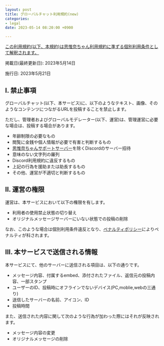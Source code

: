 ```yaml
---
layout: post
title: グローバルチャット利用規約(new)
categories:
- legal
date: 2023-05-14 08:20:00 +0900

---
```

<u>この利用規約(以下、本規約)は[思惟奈ちゃん利用規約]({{site.url}}/legal/new/tos)に準ずる個別利用条件として解釈されます。</u>

掲載日(最終更新日): 2023年5月14日

施行日: 2023年5月21日

## I. 禁止事項

グローバルチャット(以下、本サービス)に、以下のようなテキスト、画像、そのようなコンテンツにつながるURLを投稿することを禁止します。

ただし、管理者およびグローバルモデレーター(以下、運営)は、管理運営に必要な場合は、投稿する場合があります。

- 年齢制限の必要なもの
- 閲覧に金銭や個人情報が必要で有害と判断するもの
- [思惟奈ちゃんサポートサーバー](https://sina-chan.com/discord)を除くDiscordのサーバー招待
- 意味のない文字列の羅列
- Discord利用規約に違反するもの
- 上記の行為を援助または助長するもの
- その他、運営が不適切と判断するもの

## II. 運営の権限

運営は、本サービスにおいて以下の権限を有します。

- 利用者の使用禁止状態の切り替え
- オリジナルメッセージサーバーにいない状態での投稿の削除

なお、このような場合は個別利用条件違反となり、[ペナルティポリシー]({{site.url}}/legal/new/penalty)によりペナルティが科されます。

## III. 本サービスで送信される情報

本サービスにて、他のサーバーに送信される項目は、以下の通りです。

- メッセージ内容、付属するembed、添付されたファイル、返信元の投稿内容、一部スタンプ
- ユーザーのID、投稿時にオフラインでないデバイス(PC,moblie,webの三通り)
- 送信したサーバーの名前、アイコン、ID
- 投稿時間

また、送信された内容に関して次のような行為が加わった際にはそれが反映されます。

- メッセージ内容の変更
- オリジナルメッセージの削除
